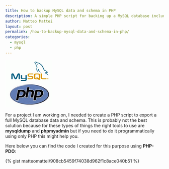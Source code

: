 ```yaml
---
title: How to backup MySQL data and schema in PHP
description: A simple PHP script for backing up a MySQL database including data and schema.
author: Matteo Mattei
layout: post
permalink: /how-to-backup-mysql-data-and-schema-in-php/
categories:
  - mysql
  - php
---
```

![phpmysql](/public/posts_images/phpmysql_logo.gif)

For a project I am working on, I needed to create a PHP script to export a full MySQL database data and schema. This is probably not the best solution because for these types of things the right tools to use are **mysqldump** and **phpmyadmin** but if you need to do it programmatically using only PHP this might help you.

Here below you can find the code I created for this purpose using **PHP-PDO**:

{% gist matteomattei/908cb5459f74038d962f1c8ace040b51 %}
